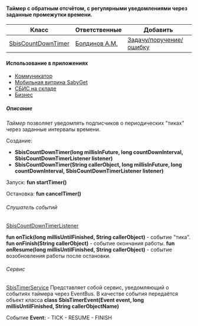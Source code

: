 #### Таймер с обратным отсчётом, с регулярными уведомлениями через заданные промежутки времени.

|Класс|Ответственные|Добавить|
|-----|-------------|--------|
|[SbisCountDownTimer](src/main/java/ru/tensor/sbis/timer/SbisCountDownTimer.java)|[Болдинов А.М.](https://online.sbis.ru/person/24f28dc0-4a33-4cb9-9c87-8be072ea0e0c)|[Задачу/поручение/ошибку](https://online.sbis.ru/area/d5cff451-8688-4af0-970a-8127570b0308)|

#### Использование в приложениях
- [Коммуникатор](https://git.sbis.ru/mobileworkspace/apps/droid/communicator)
- [Мобильная витрина SabyGet](https://git.sbis.ru/mobileworkspace/apps/droid/showcase)
- [СБИС на складе](https://git.sbis.ru/mobileworkspace/apps/droid/storekeeper)
- [Бизнес](https://git.sbis.ru/mobileworkspace/apps/droid/business)

##### Описание
*Таймер* позволяет уведомлять подписчиков о периодических "тиках" через заданные интервалы времени.

Создание:
- **SbisCountDownTimer(long millisInFuture, long countDownInterval, SbisCountDownTimerListener listener)**
- **SbisCountDownTimer(String callerObject, long millisInFuture, long countDownInterval, SbisCountDownTimerListener listener)**

Запуск:
**fun startTimer()**

Остановка:
**fun cancelTimer()**


###### Слушатель событий
[SbisCountDownTimerListener](src/main/java/ru/tensor/sbis/timer/SbisCountDownTimerListener.java)

**fun onTick(long millisUntilFinished, String callerObject)** - событие "тика".
**fun onFinish(String callerObject)** - событие окончания работы.
**fun onResume(long millisUntilFinished, String callerObject)** - событие возобновления работы после остановки.


###### Сервис
[SbisTimerService](src/main/java/ru/tensor/sbis/timer/SbisTimerService.java)
Представляет собой сервис, уведомляющий о событиях таймера через EventBus.
В качестве события передаётся объект класса
**class SbisTimerEvent(Event event, long millisUntilFinished, String callerObjectName)**

Событие **Event:**
    - TICK
    - RESUME
    - FINISH
